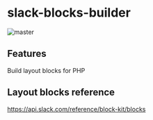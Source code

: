 # slack-blocks-builder

![master](https://github.com/kin29/slack-blocks-builder/actions/workflows/php.yml/badge.svg?branch=master)

## Features
Build layout blocks for PHP

## Layout blocks reference
https://api.slack.com/reference/block-kit/blocks
